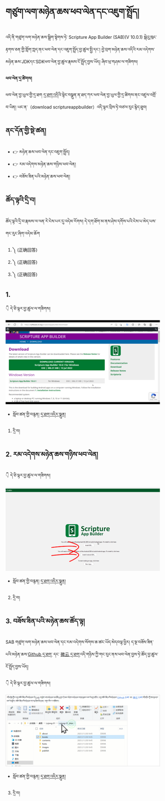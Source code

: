 # གཙུག་ལག་མཉེན་ཆས་ཕབ་ལེན་དང་འཇུག་སྤྲོད།

འདི་ནི་གཙུག་ལག་མཉེན་ཆས་སྒྲིག་སྟེགས་ཏེ་ Scripture App Builder (SAB)(V 10.0.1) སྒེའུ་ཁུང་རྟགས་ཅན་གྱི་གློག་ཀླད་ནང་ཕབ་ལེན་དང་འཇུག་སྤྲོད་བྱ་ཚུལ་སྤྱི་དང་། བྱེ་བྲག་མཉེན་ཆས་འདིའི་རམ་འདེགས་མཉེན་ཆས་JDKདང་SDKཕབ་ལེན་བྱ་ཚུལ་རྣམས་ངོ་སྤྲོད་བྱས་ཡོད། ཞིབ་ཕྲ་གཤམ་ལ་གཟིགས།

**ཕབ་ལེན་དྲ་ཚིགས།**

ཕབ་ལེན་བྱ་ཡུལ་གྱི་དྲ་ཐག [དྲ་ཐག་འདི](https://software.sil.org/scriptureappbuilder/download/)འི་སྟེང་བསྣུན་ན་ཐད་ཀར་ཕབ་ལེན་བྱ་ཡུལ་གྱི་དྲ་ཚིགས་ནང་འཛུལ་འགྲོ་བ་ཡིན། ཡང་ན་（download scriptureappbuilder）འདི་ལྟར་བྲིས་ཏེ་བཙལ་རུང་རྙེད་ཐུབ།

## ནང་དོན་གྱི་སྡེ་ཚན།

- 👉 མཉེན་ཆས་ཕབ་ལེན་དང་འཇུག་སྤྲོད།
- 👉 རམ་འདེགས་མཉེན་ཆས་གཉིས་ཕབ་ལེན།
- 👉 བཟོས་ཟིན་པའི་མཉེན་ཆས་ཕབ་ལེན།


## ཚོད་ལྟའི་དྲི་བ།

ཚོད་ལྟའི་དྲི་བ་རྣམས་ལ་ལན་རེ་ངེས་པར་དུ་འདེམ་རོགས། དེ་དག་ཐོག་མ་ནས་ཤེས་དགོས་པའི་ངེས་པ་མེད་པས་གང་རུང་ཞིག་འདེམ་ཆོག

1. ༽ (正确回答)
2. ༽ (正确回答)
3. ༽ (正确回答)

## 1. 

👇 དེ་ཅི་ལྟར་བྱ་ཚུལ་ལ་གཟིགས།

![800](images/000001.png)


- སློབ་ཚན་གྱི་བརྙན། [དྲ་ཐག་འདིར་སྣུན།]()


1. དྲི་བ། 

## 2. རམ་འདེགས་མཉེན་ཆས་གཉིས་ཕབ་ལེན།

👇 དེ་ཅི་ལྟར་བྱ་ཚུལ་ལ་གཟིགས།

![800](images/000002.png)


- སློབ་ཚན་གྱི་བརྙན། [དྲ་ཐག་འདིར་སྣུན།]()


2. དྲི་བ། 

## 3. བཟོས་ཟིན་པའི་མཉེན་ཆས་ཚོད་ལྟ།

SAB གཙུག་ལག་མཉེན་ཆས་ཕབ་ལེན་དང་རམ་འདེགས་སོགས་ཆ་ཚང་ཡོད་མེདབལྟ་ཕྱིར། ད་སྔ་བཟོས་ཟིན་པའི་མཉེན་ཆས་[Github དྲ་ཐག་](https://github.com/tadhondup/Lojong-001.git) དང་ [微云 དྲ་ཐག་](https://share.weiyun.com/KujPqi7U)འདི་གཉིས་ཀྱི་གང་རུང་ནས་ཕབ་ལེན་བྱས་ཏེ་ཚོད་བྱ་ཚུལ་ངོ་སྤྲོད་བྱས་ཡོད།

👇 དེ་ཅི་ལྟར་བྱ་ཚུལ་ལ་གཟིགས།

![800](images/000003.png)
 

- སློབ་ཚན་གྱི་བརྙན། [དྲ་ཐག་འདིར་སྣུན།]()


3. དྲི་བ། 